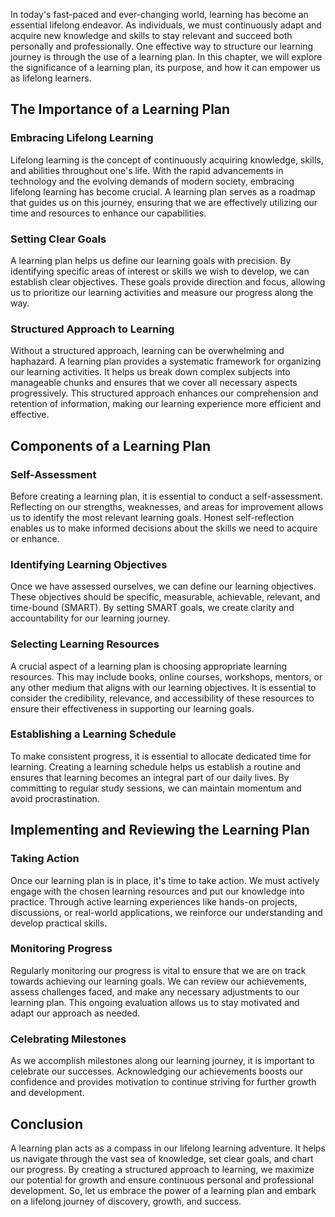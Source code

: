 
In today's fast-paced and ever-changing world, learning has become an essential lifelong endeavor. As individuals, we must continuously adapt and acquire new knowledge and skills to stay relevant and succeed both personally and professionally. One effective way to structure our learning journey is through the use of a learning plan. In this chapter, we will explore the significance of a learning plan, its purpose, and how it can empower us as lifelong learners.

## The Importance of a Learning Plan

### Embracing Lifelong Learning

Lifelong learning is the concept of continuously acquiring knowledge, skills, and abilities throughout one's life. With the rapid advancements in technology and the evolving demands of modern society, embracing lifelong learning has become crucial. A learning plan serves as a roadmap that guides us on this journey, ensuring that we are effectively utilizing our time and resources to enhance our capabilities.

### Setting Clear Goals

A learning plan helps us define our learning goals with precision. By identifying specific areas of interest or skills we wish to develop, we can establish clear objectives. These goals provide direction and focus, allowing us to prioritize our learning activities and measure our progress along the way.

### Structured Approach to Learning

Without a structured approach, learning can be overwhelming and haphazard. A learning plan provides a systematic framework for organizing our learning activities. It helps us break down complex subjects into manageable chunks and ensures that we cover all necessary aspects progressively. This structured approach enhances our comprehension and retention of information, making our learning experience more efficient and effective.

## Components of a Learning Plan

### Self-Assessment

Before creating a learning plan, it is essential to conduct a self-assessment. Reflecting on our strengths, weaknesses, and areas for improvement allows us to identify the most relevant learning goals. Honest self-reflection enables us to make informed decisions about the skills we need to acquire or enhance.

### Identifying Learning Objectives

Once we have assessed ourselves, we can define our learning objectives. These objectives should be specific, measurable, achievable, relevant, and time-bound (SMART). By setting SMART goals, we create clarity and accountability for our learning journey.

### Selecting Learning Resources

A crucial aspect of a learning plan is choosing appropriate learning resources. This may include books, online courses, workshops, mentors, or any other medium that aligns with our learning objectives. It is essential to consider the credibility, relevance, and accessibility of these resources to ensure their effectiveness in supporting our learning goals.

### Establishing a Learning Schedule

To make consistent progress, it is essential to allocate dedicated time for learning. Creating a learning schedule helps us establish a routine and ensures that learning becomes an integral part of our daily lives. By committing to regular study sessions, we can maintain momentum and avoid procrastination.

## Implementing and Reviewing the Learning Plan

### Taking Action

Once our learning plan is in place, it's time to take action. We must actively engage with the chosen learning resources and put our knowledge into practice. Through active learning experiences like hands-on projects, discussions, or real-world applications, we reinforce our understanding and develop practical skills.

### Monitoring Progress

Regularly monitoring our progress is vital to ensure that we are on track towards achieving our learning goals. We can review our achievements, assess challenges faced, and make any necessary adjustments to our learning plan. This ongoing evaluation allows us to stay motivated and adapt our approach as needed.

### Celebrating Milestones

As we accomplish milestones along our learning journey, it is important to celebrate our successes. Acknowledging our achievements boosts our confidence and provides motivation to continue striving for further growth and development.

## Conclusion

A learning plan acts as a compass in our lifelong learning adventure. It helps us navigate through the vast sea of knowledge, set clear goals, and chart our progress. By creating a structured approach to learning, we maximize our potential for growth and ensure continuous personal and professional development. So, let us embrace the power of a learning plan and embark on a lifelong journey of discovery, growth, and success.
